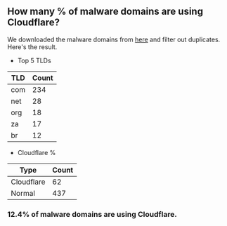 ## How many % of malware domains are using Cloudflare?


We downloaded the malware domains from [here](https://urlhaus.abuse.ch) and filter out duplicates.
Here's the result.


[//]: # (start replacement)


- Top 5 TLDs

| TLD | Count |
| --- | --- |
| com | 234 |
| net | 28 |
| org | 18 |
| za | 17 |
| br | 12 |


- Cloudflare %

| Type | Count |
| --- | --- |
| Cloudflare | 62 |
| Normal | 437 |


### 12.4% of malware domains are using Cloudflare.